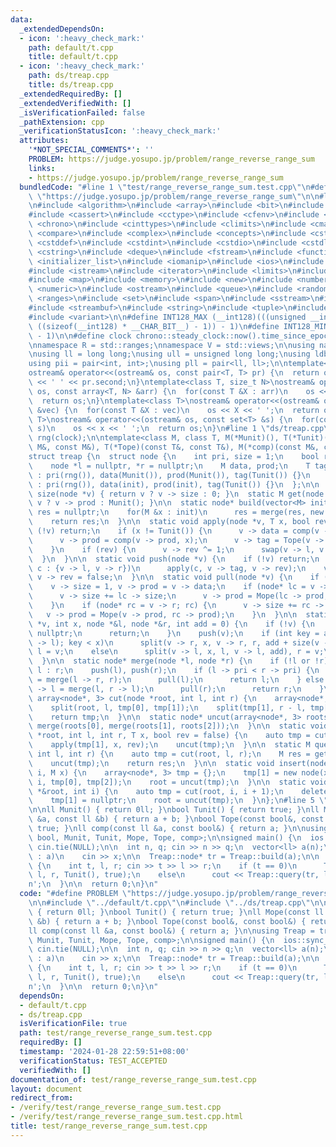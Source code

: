 ```yaml
---
data:
  _extendedDependsOn:
  - icon: ':heavy_check_mark:'
    path: default/t.cpp
    title: default/t.cpp
  - icon: ':heavy_check_mark:'
    path: ds/treap.cpp
    title: ds/treap.cpp
  _extendedRequiredBy: []
  _extendedVerifiedWith: []
  _isVerificationFailed: false
  _pathExtension: cpp
  _verificationStatusIcon: ':heavy_check_mark:'
  attributes:
    '*NOT_SPECIAL_COMMENTS*': ''
    PROBLEM: https://judge.yosupo.jp/problem/range_reverse_range_sum
    links:
    - https://judge.yosupo.jp/problem/range_reverse_range_sum
  bundledCode: "#line 1 \"test/range_reverse_range_sum.test.cpp\"\n#define PROBLEM\
    \ \"https://judge.yosupo.jp/problem/range_reverse_range_sum\"\n\n#line 1 \"default/t.cpp\"\
    \n#include <algorithm>\n#include <array>\n#include <bit>\n#include <bitset>\n\
    #include <cassert>\n#include <cctype>\n#include <cfenv>\n#include <cfloat>\n#include\
    \ <chrono>\n#include <cinttypes>\n#include <climits>\n#include <cmath>\n#include\
    \ <compare>\n#include <complex>\n#include <concepts>\n#include <cstdarg>\n#include\
    \ <cstddef>\n#include <cstdint>\n#include <cstdio>\n#include <cstdlib>\n#include\
    \ <cstring>\n#include <deque>\n#include <fstream>\n#include <functional>\n#include\
    \ <initializer_list>\n#include <iomanip>\n#include <ios>\n#include <iostream>\n\
    #include <istream>\n#include <iterator>\n#include <limits>\n#include <list>\n\
    #include <map>\n#include <memory>\n#include <new>\n#include <numbers>\n#include\
    \ <numeric>\n#include <ostream>\n#include <queue>\n#include <random>\n#include\
    \ <ranges>\n#include <set>\n#include <span>\n#include <sstream>\n#include <stack>\n\
    #include <streambuf>\n#include <string>\n#include <tuple>\n#include <type_traits>\n\
    #include <variant>\n\n#define INT128_MAX (__int128)(((unsigned __int128) 1 <<\
    \ ((sizeof(__int128) * __CHAR_BIT__) - 1)) - 1)\n#define INT128_MIN (-INT128_MAX\
    \ - 1)\n\n#define clock chrono::steady_clock::now().time_since_epoch().count()\n\
    \nnamespace R = std::ranges;\nnamespace V = std::views;\n\nusing namespace std;\n\
    \nusing ll = long long;\nusing ull = unsigned long long;\nusing ldb = long double;\n\
    using pii = pair<int, int>;\nusing pll = pair<ll, ll>;\n\ntemplate<class T>\n\
    ostream& operator<<(ostream& os, const pair<T, T> pr) {\n  return os << pr.first\
    \ << ' ' << pr.second;\n}\ntemplate<class T, size_t N>\nostream& operator<<(ostream&\
    \ os, const array<T, N> &arr) {\n  for(const T &X : arr)\n    os << X << ' ';\n\
    \  return os;\n}\ntemplate<class T>\nostream& operator<<(ostream& os, const vector<T>\
    \ &vec) {\n  for(const T &X : vec)\n    os << X << ' ';\n  return os;\n}\ntemplate<class\
    \ T>\nostream& operator<<(ostream& os, const set<T> &s) {\n  for(const T &x :\
    \ s)\n    os << x << ' ';\n  return os;\n}\n#line 1 \"ds/treap.cpp\"\nmt19937\
    \ rng(clock);\n\ntemplate<class M, class T, M(*Munit)(), T(*Tunit)(), M(*Mope)(const\
    \ M&, const M&), T(*Tope)(const T&, const T&), M(*comp)(const M&, const T&)>\n\
    struct treap {\n  struct node {\n    int pri, size = 1;\n    bool rev = false;\n\
    \    node *l = nullptr, *r = nullptr;\n    M data, prod;\n    T tag;\n    node()\
    \ : pri(rng()), data(Munit()), prod(Munit()), tag(Tunit()) {}\n    node(M init)\
    \ : pri(rng()), data(init), prod(init), tag(Tunit()) {}\n  };\n\n  static int\
    \ size(node *v) { return v ? v -> size : 0; }\n  static M get(node *v) { return\
    \ v ? v -> prod : Munit(); }\n\n  static node* build(vector<M> init) {\n    node*\
    \ res = nullptr;\n    for(M &x : init)\n      res = merge(res, new node(x));\n\
    \    return res;\n  }\n\n  static void apply(node *v, T x, bool rev) {\n    if\
    \ (!v) return;\n    if (x != Tunit()) {\n      v -> data = comp(v -> data, x);\n\
    \      v -> prod = comp(v -> prod, x);\n      v -> tag = Tope(v -> tag, x);\n\
    \    }\n    if (rev) {\n      v -> rev ^= 1;\n      swap(v -> l, v -> r);\n  \
    \  }\n  }\n\n  static void push(node *v) {\n    if (!v) return;\n    for(node*\
    \ c : {v -> l, v -> r})\n      apply(c, v -> tag, v -> rev);\n    v -> tag = Tunit(),\
    \ v -> rev = false;\n  }\n\n  static void pull(node *v) {\n    if (!v) return;\n\
    \    v -> size = 1, v -> prod = v -> data;\n    if (node* lc = v -> l; lc) {\n\
    \      v -> size += lc -> size;\n      v -> prod = Mope(lc -> prod, v -> prod);\n\
    \    }\n    if (node* rc = v -> r; rc) {\n      v -> size += rc -> size;\n   \
    \   v -> prod = Mope(v -> prod, rc -> prod);\n    }\n  }\n\n  static void split(node\
    \ *v, int x, node *&l, node *&r, int add = 0) {\n    if (!v) {\n      l = r =\
    \ nullptr;\n      return;\n    }\n    push(v);\n    if (int key = add + size(v\
    \ -> l); key < x)\n      split(v -> r, x, v -> r, r, add + size(v -> l) + 1),\
    \ l = v;\n    else\n      split(v -> l, x, l, v -> l, add), r = v;\n    pull(v);\n\
    \  }\n\n  static node* merge(node *l, node *r) {\n    if (!l or !r) return l ?\
    \ l : r;\n    push(l), push(r);\n    if (l -> pri < r -> pri) {\n      l -> r\
    \ = merge(l -> r, r);\n      pull(l);\n      return l;\n    } else {\n      r\
    \ -> l = merge(l, r -> l);\n      pull(r);\n      return r;\n    }\n  }\n\n  static\
    \ array<node*, 3> cut(node *root, int l, int r) {\n    array<node*, 3> tmp = {};\n\
    \    split(root, l, tmp[0], tmp[1]);\n    split(tmp[1], r - l, tmp[1], tmp[2]);\n\
    \    return tmp;\n  }\n\n  static node* uncut(array<node*, 3> roots) {\n    return\
    \ merge(roots[0], merge(roots[1], roots[2]));\n  }\n\n  static void modify(node\
    \ *root, int l, int r, T x, bool rev = false) {\n    auto tmp = cut(root, l, r);\n\
    \    apply(tmp[1], x, rev);\n    uncut(tmp);\n  }\n\n  static M query(node *root,\
    \ int l, int r) {\n    auto tmp = cut(root, l, r);\n    M res = get(tmp[1]);\n\
    \    uncut(tmp);\n    return res;\n  }\n\n  static void insert(node *&root, int\
    \ i, M x) {\n    array<node*, 3> tmp = {};\n    tmp[1] = new node(x);\n    split(root,\
    \ i, tmp[0], tmp[2]);\n    root = uncut(tmp);\n  }\n\n  static void erase(node\
    \ *&root, int i) {\n    auto tmp = cut(root, i, i + 1);\n    delete tmp[1];\n\
    \    tmp[1] = nullptr;\n    root = uncut(tmp);\n  }\n};\n#line 5 \"test/range_reverse_range_sum.test.cpp\"\
    \n\nll Munit() { return 0ll; }\nbool Tunit() { return true; }\nll Mope(const ll\
    \ &a, const ll &b) { return a + b; }\nbool Tope(const bool&, const bool&) { return\
    \ true; }\nll comp(const ll &a, const bool&) { return a; }\n\nusing Treap = treap<ll,\
    \ bool, Munit, Tunit, Mope, Tope, comp>;\n\nsigned main() {\n  ios::sync_with_stdio(false),\
    \ cin.tie(NULL);\n\n  int n, q; cin >> n >> q;\n  vector<ll> a(n);\n  for(ll &x\
    \ : a)\n    cin >> x;\n\n  Treap::node* tr = Treap::build(a);\n\n  while(q--)\
    \ {\n    int t, l, r; cin >> t >> l >> r;\n    if (t == 0)\n      Treap::modify(tr,\
    \ l, r, Tunit(), true);\n    else\n      cout << Treap::query(tr, l, r) << '\\\
    n';\n  }\n\n  return 0;\n}\n"
  code: "#define PROBLEM \"https://judge.yosupo.jp/problem/range_reverse_range_sum\"\
    \n\n#include \"../default/t.cpp\"\n#include \"../ds/treap.cpp\"\n\nll Munit()\
    \ { return 0ll; }\nbool Tunit() { return true; }\nll Mope(const ll &a, const ll\
    \ &b) { return a + b; }\nbool Tope(const bool&, const bool&) { return true; }\n\
    ll comp(const ll &a, const bool&) { return a; }\n\nusing Treap = treap<ll, bool,\
    \ Munit, Tunit, Mope, Tope, comp>;\n\nsigned main() {\n  ios::sync_with_stdio(false),\
    \ cin.tie(NULL);\n\n  int n, q; cin >> n >> q;\n  vector<ll> a(n);\n  for(ll &x\
    \ : a)\n    cin >> x;\n\n  Treap::node* tr = Treap::build(a);\n\n  while(q--)\
    \ {\n    int t, l, r; cin >> t >> l >> r;\n    if (t == 0)\n      Treap::modify(tr,\
    \ l, r, Tunit(), true);\n    else\n      cout << Treap::query(tr, l, r) << '\\\
    n';\n  }\n\n  return 0;\n}\n"
  dependsOn:
  - default/t.cpp
  - ds/treap.cpp
  isVerificationFile: true
  path: test/range_reverse_range_sum.test.cpp
  requiredBy: []
  timestamp: '2024-01-28 22:59:51+08:00'
  verificationStatus: TEST_ACCEPTED
  verifiedWith: []
documentation_of: test/range_reverse_range_sum.test.cpp
layout: document
redirect_from:
- /verify/test/range_reverse_range_sum.test.cpp
- /verify/test/range_reverse_range_sum.test.cpp.html
title: test/range_reverse_range_sum.test.cpp
---
```

